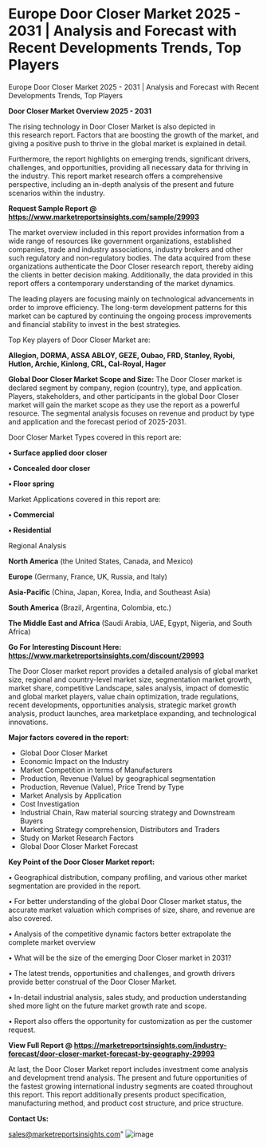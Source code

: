 # Europe Door Closer Market 2025 - 2031 | Analysis and Forecast with Recent Developments Trends, Top Players
Europe Door Closer Market 2025 - 2031 | Analysis and Forecast with Recent Developments Trends, Top Players

<Strong> Door Closer Market Overview 2025 - 2031</strong>

The rising technology in Door Closer Market is also depicted in this research report. Factors that are boosting the growth of the market, and giving a positive push to thrive in the global market is explained in detail.

Furthermore, the report highlights on emerging trends, significant drivers, challenges, and opportunities, providing all necessary data for thriving in the industry. This report market research offers a comprehensive perspective, including an in-depth analysis of the present and future scenarios within the industry.

<strong>Request Sample Report @ <a href=https://www.marketreportsinsights.com/sample/29993>https://www.marketreportsinsights.com/sample/29993</a></strong>

The market overview included in this report provides information from a wide range of resources like government organizations, established companies, trade and industry associations, industry brokers and other such regulatory and non-regulatory bodies. The data acquired from these organizations authenticate the Door Closer research report, thereby aiding the clients in better decision making. Additionally, the data provided in this report offers a contemporary understanding of the market dynamics.

The leading players are focusing mainly on technological advancements in order to improve efficiency. The long-term development patterns for this market can be captured by continuing the ongoing process improvements and financial stability to invest in the best strategies.

Top Key players of Door Closer Market are:

<strong>Allegion, DORMA, ASSA ABLOY, GEZE, Oubao, FRD, Stanley, Ryobi, Hutlon, Archie, Kinlong, CRL, Cal-Royal, Hager</strong>

<strong><b>Global Door Closer Market Scope and Size:</b></strong>
The Door Closer market is declared segment by company, region (country), type, and application. Players, stakeholders, and other participants in the global Door Closer market will gain the market scope as they use the report as a powerful resource. The segmental analysis focuses on revenue and product by type and application and the forecast period of 2025-2031.

Door Closer Market Types covered in this report are:

<strong>• Surface applied door closer

• Concealed door closer

• Floor spring</strong>

Market Applications covered in this report are:

<strong>• Commercial

• Residential</strong> 

Regional Analysis

<strong>North America</strong> (the United States, Canada, and Mexico)

<strong>Europe</strong> (Germany, France, UK, Russia, and Italy)

<strong>Asia-Pacific</strong> (China, Japan, Korea, India, and Southeast Asia)

<strong>South America</strong> (Brazil, Argentina, Colombia, etc.)

<strong>The Middle East and Africa</strong> (Saudi Arabia, UAE, Egypt, Nigeria, and South Africa)

<strong>Go For Interesting Discount Here: <a href=https://www.marketreportsinsights.com/discount/29993>https://www.marketreportsinsights.com/discount/29993</a></strong>

The Door Closer market report provides a detailed analysis of global market size, regional and country-level market size, segmentation market growth, market share, competitive Landscape, sales analysis, impact of domestic and global market players, value chain optimization, trade regulations, recent developments, opportunities analysis, strategic market growth analysis, product launches, area marketplace expanding, and technological innovations.

<strong><b>Major factors covered in the report:</b></strong>
<ul>
  <li>Global Door Closer Market </li>
  <li>Economic Impact on the Industry</li>
  <li>Market Competition in terms of Manufacturers</li>
  <li>Production, Revenue (Value) by geographical segmentation</li>
  <li>Production, Revenue (Value), Price Trend by Type</li>
  <li>Market Analysis by Application</li>
  <li>Cost Investigation</li>
  <li>Industrial Chain, Raw material sourcing strategy and Downstream Buyers</li>
  <li>Marketing Strategy comprehension, Distributors and Traders</li>
  <li>Study on Market Research Factors</li>
  <li>Global Door Closer Market Forecast</li>
</ul>

<strong><b>Key Point of the Door Closer Market report:</b></strong>

• Geographical distribution, company profiling, and various other market segmentation are provided in the report.

• For better understanding of the global Door Closer market status, the accurate market valuation which comprises of size, share, and revenue are also covered.

• Analysis of the competitive dynamic factors better extrapolate the complete market overview

• What will be the size of the emerging Door Closer market in 2031?

• The latest trends, opportunities and challenges, and growth drivers provide better construal of the Door Closer Market.

• In-detail industrial analysis, sales study, and production understanding shed more light on the future market growth rate and scope.

• Report also offers the opportunity for customization as per the customer request.

<strong><b>View Full Report @ <a href=https://marketreportsinsights.com/industry-forecast/door-closer-market-forecast-by-geography-29993>https://marketreportsinsights.com/industry-forecast/door-closer-market-forecast-by-geography-29993</a></b></strong>


At last, the Door Closer Market report includes investment come analysis and development trend analysis. The present and future opportunities of the fastest growing international industry segments are coated throughout this report. This report additionally presents product specification, manufacturing method, and product cost structure, and price structure.

<strong>Contact Us:</strong>

sales@marketreportsinsights.com"
![image](https://github.com/user-attachments/assets/b98c7d77-c9f5-4ace-9393-ad027b68f006)
